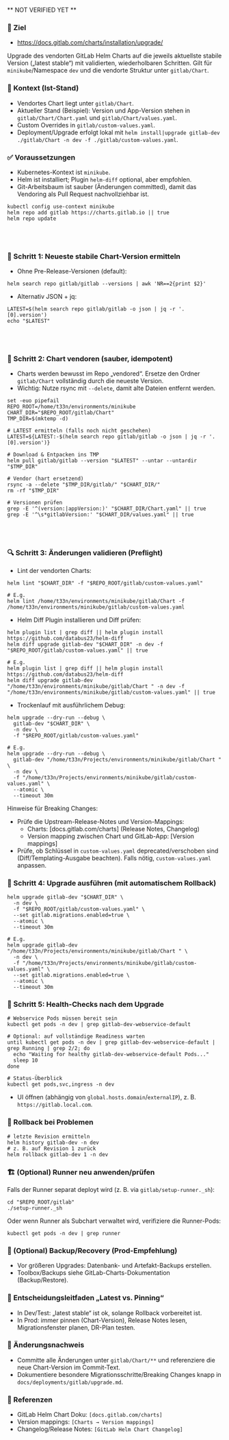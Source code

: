 ** NOT VERIFIED YET **


### 🎯 Ziel
- https://docs.gitlab.com/charts/installation/upgrade/

Upgrade des vendorten GitLab Helm Charts auf die jeweils aktuellste stabile Version („latest stable“) mit validierten, wiederholbaren Schritten. Gilt für `minikube`/Namespace `dev` und die vendorte Struktur unter `gitlab/Chart`.

### 📌 Kontext (Ist-Stand)
- Vendortes Chart liegt unter `gitlab/Chart`.
- Aktueller Stand (Beispiel): Version und App-Version stehen in `gitlab/Chart/Chart.yaml` und `gitlab/Chart/values.yaml`.
- Custom Overrides in `gitlab/custom-values.yaml`.
- Deployment/Upgrade erfolgt lokal mit `helm install|upgrade gitlab-dev ./gitlab/Chart -n dev -f ./gitlab/custom-values.yaml`.

### ✅ Voraussetzungen
- Kubernetes-Kontext ist `minikube`.
- Helm ist installiert; Plugin `helm-diff` optional, aber empfohlen.
- Git-Arbeitsbaum ist sauber (Änderungen committed), damit das Vendoring als Pull Request nachvollziehbar ist.

```shell
kubectl config use-context minikube
helm repo add gitlab https://charts.gitlab.io || true
helm repo update
```



<br><br>


### 🧭 Schritt 1: Neueste stabile Chart-Version ermitteln
- Ohne Pre-Release-Versionen (default):
```shell
helm search repo gitlab/gitlab --versions | awk 'NR==2{print $2}'
```
- Alternativ JSON + jq:
```shell
LATEST=$(helm search repo gitlab/gitlab -o json | jq -r '.[0].version')
echo "$LATEST"
```





<br><br>


### 🧳 Schritt 2: Chart vendoren (sauber, idempotent)
- Charts werden bewusst im Repo „vendored“. Ersetze den Ordner `gitlab/Chart` vollständig durch die neueste Version.
- Wichtig: Nutze rsync mit `--delete`, damit alte Dateien entfernt werden.
```shell
set -euo pipefail
REPO_ROOT=/home/t33n/environments/minikube
CHART_DIR="$REPO_ROOT/gitlab/Chart"
TMP_DIR=$(mktemp -d)

# LATEST ermitteln (falls noch nicht geschehen)
LATEST=${LATEST:-$(helm search repo gitlab/gitlab -o json | jq -r '.[0].version')}

# Download & Entpacken ins TMP
helm pull gitlab/gitlab --version "$LATEST" --untar --untardir "$TMP_DIR"

# Vendor (hart ersetzend)
rsync -a --delete "$TMP_DIR/gitlab/" "$CHART_DIR/"
rm -rf "$TMP_DIR"

# Versionen prüfen
grep -E '^(version:|appVersion:)' "$CHART_DIR/Chart.yaml" || true
grep -E '^\s*gitlabVersion:' "$CHART_DIR/values.yaml" || true
```





<br><br>

### 🔍 Schritt 3: Änderungen validieren (Preflight)
- Lint der vendorten Charts:
```shell
helm lint "$CHART_DIR" -f "$REPO_ROOT/gitlab/custom-values.yaml"

# E.g. 
helm lint /home/t33n/environments/minikube/gitlab/Chart -f /home/t33n/environments/minikube/gitlab/custom-values.yaml
```

- Helm Diff Plugin installieren und Diff prüfen:
```shell
helm plugin list | grep diff || helm plugin install https://github.com/databus23/helm-diff
helm diff upgrade gitlab-dev "$CHART_DIR" -n dev -f "$REPO_ROOT/gitlab/custom-values.yaml" || true

# E.g.
helm plugin list | grep diff || helm plugin install https://github.com/databus23/helm-diff
helm diff upgrade gitlab-dev "/home/t33n/environments/minikube/gitlab/Chart " -n dev -f "/home/t33n/environments/minikube/gitlab/custom-values.yaml" || true
```

- Trockenlauf mit ausführlichem Debug:
```shell
helm upgrade --dry-run --debug \
  gitlab-dev "$CHART_DIR" \
  -n dev \
  -f "$REPO_ROOT/gitlab/custom-values.yaml"

# E.g.
helm upgrade --dry-run --debug \
  gitlab-dev "/home/t33n/Projects/environments/minikube/gitlab/Chart " \
  -n dev \
  -f "/home/t33n/Projects/environments/minikube/gitlab/custom-values.yaml" \
  --atomic \
  --timeout 30m
```

Hinweise für Breaking Changes:
- Prüfe die Upstream-Release-Notes und Version-Mappings:
  - Charts: [docs.gitlab.com/charts] (Release Notes, Changelog)
  - Version mapping zwischen Chart und GitLab-App: [Version mappings]
- Prüfe, ob Schlüssel in `custom-values.yaml` deprecated/verschoben sind (Diff/Templating-Ausgabe beachten). Falls nötig, `custom-values.yaml` anpassen.

### 🚀 Schritt 4: Upgrade ausführen (mit automatischem Rollback)
```shell
helm upgrade gitlab-dev "$CHART_DIR" \
  -n dev \
  -f "$REPO_ROOT/gitlab/custom-values.yaml" \
  --set gitlab.migrations.enabled=true \
  --atomic \
  --timeout 30m

# E.g.
helm upgrade gitlab-dev "/home/t33n/Projects/environments/minikube/gitlab/Chart " \
  -n dev \
  -f "/home/t33n/Projects/environments/minikube/gitlab/custom-values.yaml" \
  --set gitlab.migrations.enabled=true \
  --atomic \
  --timeout 30m
```

### 🧪 Schritt 5: Health-Checks nach dem Upgrade
```shell
# Webservice Pods müssen bereit sein
kubectl get pods -n dev | grep gitlab-dev-webservice-default

# Optional: auf vollständige Readiness warten
until kubectl get pods -n dev | grep gitlab-dev-webservice-default | grep Running | grep 2/2; do
  echo "Waiting for healthy gitlab-dev-webservice-default Pods..."
  sleep 10
done

# Status-Überblick
kubectl get pods,svc,ingress -n dev
```
- UI öffnen (abhängig von `global.hosts.domain`/`externalIP`), z. B. `https://gitlab.local.com`.

### 🔁 Rollback bei Problemen
```shell
# letzte Revision ermitteln
helm history gitlab-dev -n dev
# z. B. auf Revision 1 zurück
helm rollback gitlab-dev 1 -n dev
```

### 🏗️ (Optional) Runner neu anwenden/prüfen
Falls der Runner separat deployt wird (z. B. via `gitlab/setup-runner._sh`):
```shell
cd "$REPO_ROOT/gitlab"
./setup-runner._sh
```
Oder wenn Runner als Subchart verwaltet wird, verifiziere die Runner-Pods:
```shell
kubectl get pods -n dev | grep runner
```

### 🔐 (Optional) Backup/Recovery (Prod-Empfehlung)
- Vor größeren Upgrades: Datenbank- und Artefakt-Backups erstellen.
- Toolbox/Backups siehe GitLab-Charts-Dokumentation (Backup/Restore).

### 🧭 Entscheidungsleitfaden „Latest vs. Pinning“
- In Dev/Test: „latest stable“ ist ok, solange Rollback vorbereitet ist.
- In Prod: immer pinnen (Chart-Version), Release Notes lesen, Migrationsfenster planen, DR-Plan testen.

### 📓 Änderungsnachweis
- Committe alle Änderungen unter `gitlab/Chart/**` und referenziere die neue Chart-Version im Commit-Text.
- Dokumentiere besondere Migrationsschritte/Breaking Changes knapp in `docs/deployments/gitlab/upgrade.md`.

### 🔗 Referenzen
- GitLab Helm Chart Doku: `[docs.gitlab.com/charts]`
- Version mappings: `[Charts → Version mappings]`
- Changelog/Release Notes: `[GitLab Helm Chart Changelog]`

<!--
Bitte die Platzhalter-Links oben im PR mit echten Deep-Links hinterlegen, z. B.:
- https://docs.gitlab.com/charts/
- https://docs.gitlab.com/charts/installation/version_mappings/
- https://gitlab.com/gitlab-org/charts/gitlab/-/blob/master/CHANGELOG.md
-->

